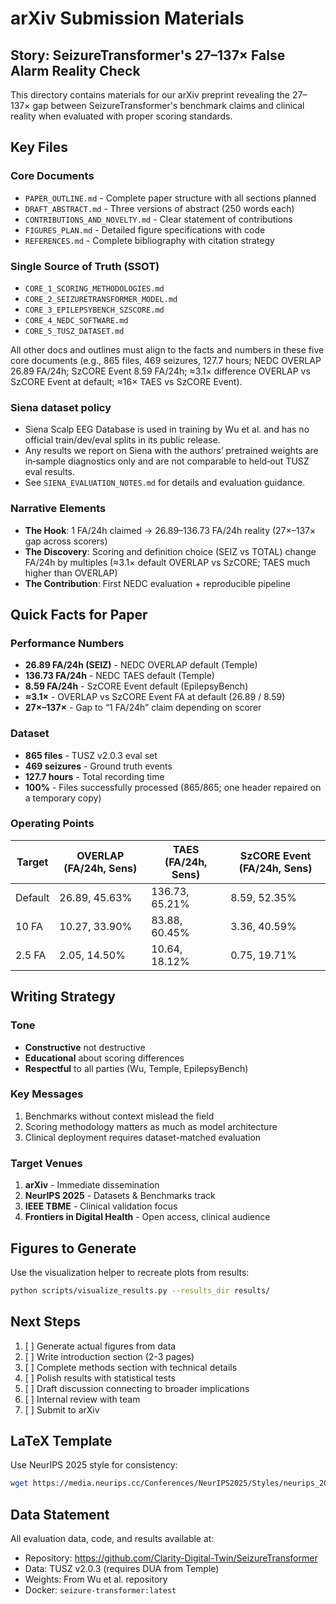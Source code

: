# arXiv Submission Materials

## Story: SeizureTransformer's 27–137× False Alarm Reality Check

This directory contains materials for our arXiv preprint revealing the 27–137× gap between SeizureTransformer's benchmark claims and clinical reality when evaluated with proper scoring standards.

## Key Files

### Core Documents
- `PAPER_OUTLINE.md` - Complete paper structure with all sections planned
- `DRAFT_ABSTRACT.md` - Three versions of abstract (250 words each)
- `CONTRIBUTIONS_AND_NOVELTY.md` - Clear statement of contributions
- `FIGURES_PLAN.md` - Detailed figure specifications with code
- `REFERENCES.md` - Complete bibliography with citation strategy

### Single Source of Truth (SSOT)
- `CORE_1_SCORING_METHODOLOGIES.md`
- `CORE_2_SEIZURETRANSFORMER_MODEL.md`
- `CORE_3_EPILEPSYBENCH_SZSCORE.md`
- `CORE_4_NEDC_SOFTWARE.md`
- `CORE_5_TUSZ_DATASET.md`

All other docs and outlines must align to the facts and numbers in these five core documents (e.g., 865 files, 469 seizures, 127.7 hours; NEDC OVERLAP 26.89 FA/24h; SzCORE Event 8.59 FA/24h; ≈3.1× difference OVERLAP vs SzCORE Event at default; ≈16× TAES vs SzCORE Event).

### Siena dataset policy
- Siena Scalp EEG Database is used in training by Wu et al. and has no official train/dev/eval splits in its public release.
- Any results we report on Siena with the authors’ pretrained weights are in‑sample diagnostics only and are not comparable to held‑out TUSZ eval results.
- See `SIENA_EVALUATION_NOTES.md` for details and evaluation guidance.

### Narrative Elements
- **The Hook**: 1 FA/24h claimed → 26.89–136.73 FA/24h reality (27×–137× gap across scorers)
- **The Discovery**: Scoring and definition choice (SEIZ vs TOTAL) change FA/24h by multiples (≈3.1× default OVERLAP vs SzCORE; TAES much higher than OVERLAP)
- **The Contribution**: First NEDC evaluation + reproducible pipeline

## Quick Facts for Paper

### Performance Numbers
- **26.89 FA/24h (SEIZ)** - NEDC OVERLAP default (Temple)
- **136.73 FA/24h** - NEDC TAES default (Temple)
- **8.59 FA/24h** - SzCORE Event default (EpilepsyBench)
- **≈3.1×** - OVERLAP vs SzCORE Event FA at default (26.89 / 8.59)
- **27×–137×** - Gap to “1 FA/24h” claim depending on scorer

### Dataset
- **865 files** - TUSZ v2.0.3 eval set
- **469 seizures** - Ground truth events
- **127.7 hours** - Total recording time
- **100%** - Files successfully processed (865/865; one header repaired on a temporary copy)

### Operating Points
| Target | OVERLAP (FA/24h, Sens) | TAES (FA/24h, Sens) | SzCORE Event (FA/24h, Sens) |
|--------|-------------------------|---------------------|------------------------|
| Default | 26.89, 45.63% | 136.73, 65.21% | 8.59, 52.35% |
| 10 FA | 10.27, 33.90% | 83.88, 60.45% | 3.36, 40.59% |
| 2.5 FA | 2.05, 14.50% | 10.64, 18.12% | 0.75, 19.71% |

## Writing Strategy

### Tone
- **Constructive** not destructive
- **Educational** about scoring differences
- **Respectful** to all parties (Wu, Temple, EpilepsyBench)

### Key Messages
1. Benchmarks without context mislead the field
2. Scoring methodology matters as much as model architecture
3. Clinical deployment requires dataset-matched evaluation

### Target Venues
1. **arXiv** - Immediate dissemination
2. **NeurIPS 2025** - Datasets & Benchmarks track
3. **IEEE TBME** - Clinical validation focus
4. **Frontiers in Digital Health** - Open access, clinical audience

## Figures to Generate

Use the visualization helper to recreate plots from results:

```bash
python scripts/visualize_results.py --results_dir results/
```

## Next Steps

1. [ ] Generate actual figures from data
2. [ ] Write introduction section (2-3 pages)
3. [ ] Complete methods section with technical details
4. [ ] Polish results with statistical tests
5. [ ] Draft discussion connecting to broader implications
6. [ ] Internal review with team
7. [ ] Submit to arXiv

## LaTeX Template

Use NeurIPS 2025 style for consistency:
```bash
wget https://media.neurips.cc/Conferences/NeurIPS2025/Styles/neurips_2025.sty
```

## Data Statement

All evaluation data, code, and results available at:
- Repository: https://github.com/Clarity-Digital-Twin/SeizureTransformer
- Data: TUSZ v2.0.3 (requires DUA from Temple)
- Weights: From Wu et al. repository
- Docker: `seizure-transformer:latest`
